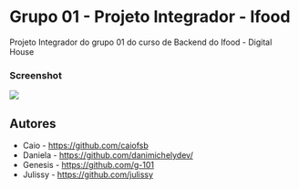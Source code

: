 # Grupo 01 - Projeto Integrador - Ifood 

Projeto Integrador do grupo 01 do curso de Backend do Ifood - Digital House

### Screenshot

![](./screencapture.png)

## Autores

- Caio - https://github.com/caiofsb
- Daniela - https://github.com/danimichelydev/
- Genesis - https://github.com/g-101
- Julissy - https://github.com/julissy
